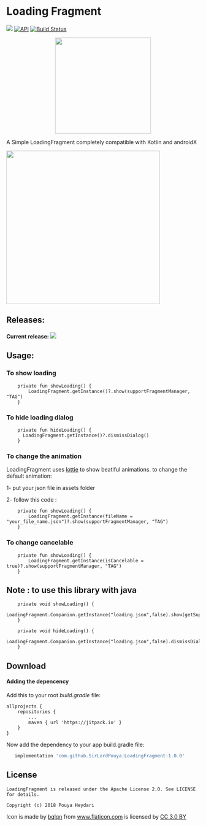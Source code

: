 # Loading Fragment 

[![](https://jitpack.io/v/SirLordPouya/LoadingFragment.svg)](https://jitpack.io/#SirLordPouya/LoadingFragment)
[![API](https://img.shields.io/badge/API-16%2B-brightgreen.svg?style=flat)](https://android-arsenal.com/api?level=16)
[![Build Status](https://travis-ci.org/SirLordPouya/LoadingFragment.svg?branch=master)](https://travis-ci.org/SirLordPouya/LoadingFragment)

<p align="center">
<img src="https://raw.githubusercontent.com/SirLordPouya/LoadingFragment/master/loading.png" width="250">
</p>



A Simple LoadingFragment completely compatible with Kotlin and androidX


<img src="https://github.com/SirLordPouya/LoadingFragment/blob/master/loading_fragment.gif" width="400">

## Releases:

#### Current release: [![](https://jitpack.io/v/SirLordPouya/LoadingFragment.svg)](https://jitpack.io/#SirLordPouya/LoadingFragment)


## Usage:

### To show loading

```
    private fun showLoading() {
        LoadingFragment.getInstance()?.show(supportFragmentManager, "TAG")
    }
```
### To hide loading dialog

```
    private fun hideLoading() {
      LoadingFragment.getInstance()?.dismissDialog()
    }
```

### To change the animation

LoadingFragment uses [lottie](https://github.com/airbnb/lottie-android) to show beatiful animations.
to change the default animation:

1- put your json file in assets folder

2- follow this code :
```
    private fun showLoading() {
        LoadingFragment.getInstance(fileName = "your_file_name.json")?.show(supportFragmentManager, "TAG")
    }
```
### To change cancelable

```
    private fun showLoading() {
        LoadingFragment.getInstance(isCancelable = true)?.show(supportFragmentManager, "TAG")
    }
```


## Note : to use this library with java

```
    private void showLoading() {
        LoadingFragment.Companion.getInstance("loading.json",false).show(getSupportFragmentManager(),"TAG");
    }
```

```
    private void hideLoading() {
        LoadingFragment.Companion.getInstance("loading.json",false).dismissDialog();
    }
```



## Download

#### Adding the depencency

Add this to your root *build.gradle* file:

```
allprojects {
    repositories {
        ...
        maven { url 'https://jitpack.io' }
    }
}
```

Now add the dependency to your app build.gradle file:

```groovy
   implementation 'com.github.SirLordPouya:LoadingFragment:1.0.0'
```

## License

```
LoadingFragment is released under the Apache License 2.0. See LICENSE for details.

Copyright (c) 2018 Pouya Heydari

```

<div>Icon is made by <a href="https://www.flaticon.com/authors/bqlqn" title="bqlqn">bqlqn</a> from <a href="https://www.flaticon.com/"title="Flaticon">www.flaticon.com</a> is licensed by <a href="http://creativecommons.org/licenses/by/3.0/"title="Creative Commons BY 3.0" target="_blank">CC 3.0 BY</a></div>
